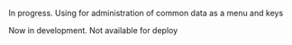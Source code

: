 In progress. Using for administration of common data as a menu and keys


Now in development. Not available for deploy
